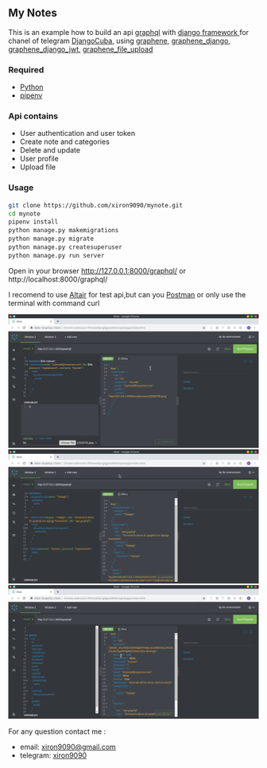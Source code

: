 ## My Notes

This is an example how to build an api [graphql]() with [django framework ](https://www.djangoproject.com/)for chanel of telegram [DjangoCuba](https://t.me/DjangoCuba), using [graphene](https://graphene-python.org), [graphene_django](https://docs.graphene-python.org/projects/django/en/latest/), [graphene_django_jwt](https://django-graphql-jwt.domake.io/en/stable/), [graphene_file_upload](https://github.com/lmcgartland/graphene-file-upload)

### Required
- [Python](https://python.org)
- [pipenv](https://pipenv-fork.readthedocs.io/en/latest/)

### Api contains

- User authentication and user token
- Create note and categories
- Delete and update
- User profile
- Upload file

### Usage

```bash
git clone https://github.com/xiron9090/mynote.git
cd mynote
pipenv install
python manage.py makemigrations
python manage.py migrate
python manage.py createsuperuser
python manage.py run server
```
Open in your browser  http://127.0.0.1:8000/graphql/ or http://localhost:8000/graphql/
 
I recomend to use [Altair]() for test api,but can you [Postman]() or only use the terminal with command curl

![Alt text](image/create_user.png "creating user")
![Alt text](image/create_note_and_category.png "creating note and category")
![Alt text](image/query.png "executing query")

For any question contact me :
- email: [xiron9090@gmail.com](xiron9090@gmail.com)
- telegram: [xiron9090](https://t.me/Xiron9090)

